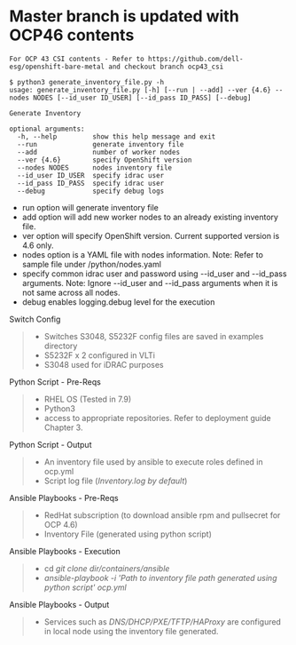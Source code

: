 # Master branch is updated with OCP46 contents
```
For OCP 43 CSI contents - Refer to https://github.com/dell-esg/openshift-bare-metal and checkout branch ocp43_csi
```

```
$ python3 generate_inventory_file.py -h
usage: generate_inventory_file.py [-h] [--run | --add] --ver {4.6} --nodes NODES [--id_user ID_USER] [--id_pass ID_PASS] [--debug]

Generate Inventory

optional arguments:
  -h, --help         show this help message and exit
  --run              generate inventory file
  --add              number of worker nodes
  --ver {4.6}        specify OpenShift version
  --nodes NODES      nodes inventory file
  --id_user ID_USER  specify idrac user
  --id_pass ID_PASS  specify idrac user
  --debug            specify debug logs
```

- run option will generate inventory file
- add option will add new worker nodes to an already existing inventory file.
- ver option will specify OpenShift version. Current supported version is 4.6 only.
- nodes option is a YAML file with nodes information. 
  Note: Refer to sample file under <git clone dir>/python/nodes.yaml
- specify common idrac user and password using --id_user and --id_pass arguments. 
  Note: Ignore --id_user and --id_pass arguments when it is not same across all nodes.
- debug enables logging.debug level for the execution


Switch Config
> - Switches S3048, S5232F config files are saved in examples directory
> - S5232F x 2 configured in VLTi
> - S3048 used for iDRAC purposes

Python Script - Pre-Reqs
> - RHEL OS (Tested in 7.9)
> - Python3
> - access to appropriate repositories. Refer to deployment guide Chapter 3.

Python Script - Output
> - An inventory file used by ansible to execute roles defined in ocp.yml
> - Script log file (*Inventory.log by default*)

Ansible Playbooks - Pre-Reqs
> - RedHat subscription (to download ansible rpm and pullsecret for OCP 4.6)
> - Inventory File (generated using python script)

Ansible Playbooks - Execution
> - cd *git clone dir/containers/ansible*
> - *ansible-playbook -i 'Path to inventory file path generated using python script' ocp.yml*

Ansible Playbooks - Output
> - Services such as *DNS/DHCP/PXE/TFTP/HAProxy* are configured in local node using the inventory file generated. 

